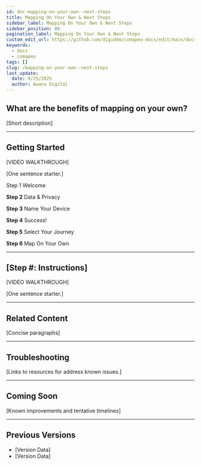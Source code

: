 ```yaml
---
id: doc-mapping-on-your-own--next-steps
title: Mapping On Your Own & Next Steps
sidebar_label: Mapping On Your Own & Next Steps
sidebar_position: 88
pagination_label: Mapping On Your Own & Next Steps
custom_edit_url: https://github.com/digidem/comapeo-docs/edit/main/docs/troubleshooting/mapping-on-your-own--next-steps.md
keywords:
  - docs
  - comapeo
tags: []
slug: /mapping-on-your-own--next-steps
last_update:
  date: 9/25/2025
  author: Awana Digital
---
```


## What are the benefits of mapping on your own?


[Short description]


---


## Getting Started


[VIDEO WALKTHROUGH]


[One sentence starter.]


Step 1 Welcome


**Step 2** Data & Privacy


**Step 3** Name Your Device


**Step 4** Success!


**Step 5** Select Your Journey


**Step 6** Map On Your Own


---


## [Step #: Instructions]


[VIDEO WALKTHROUGH]


[One sentence starter.]


---


## Related Content


[Concise paragraphs]


---


## Troubleshooting


[Links to resources for address known issues.]


---


## Coming Soon


[Known improvements and tentative timelines]


---


## Previous Versions

- [Version Data]
- [Version Data]
